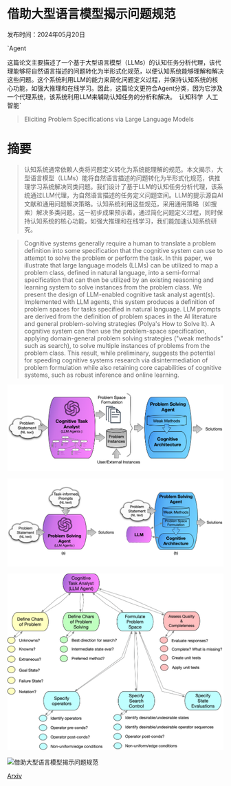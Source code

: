 # 借助大型语言模型揭示问题规范

发布时间：2024年05月20日

`Agent

这篇论文主要描述了一个基于大型语言模型（LLMs）的认知任务分析代理，该代理能够将自然语言描述的问题转化为半形式化规范，以便认知系统能够理解和解决这些问题。这个系统利用LLM的能力来简化问题定义过程，并保持认知系统的核心功能，如强大推理和在线学习。因此，这篇论文更符合Agent分类，因为它涉及一个代理系统，该系统利用LLM来辅助认知任务的分析和解决。` `认知科学` `人工智能`

> Eliciting Problem Specifications via Large Language Models

# 摘要

> 认知系统通常依赖人类将问题定义转化为系统能理解的规范。本文揭示，大型语言模型（LLMs）能将自然语言描述的问题转化为半形式化规范，供推理学习系统解决同类问题。我们设计了基于LLM的认知任务分析代理，该系统通过LLM代理，为自然语言描述的任务定义问题空间。LLM的提示源自AI文献和通用问题解决策略。认知系统利用这些规范，采用通用策略（如搜索）解决多类问题。这一初步成果预示着，通过简化问题定义过程，同时保持认知系统的核心功能，如强大推理和在线学习，我们能加速认知系统研究。

> Cognitive systems generally require a human to translate a problem definition into some specification that the cognitive system can use to attempt to solve the problem or perform the task. In this paper, we illustrate that large language models (LLMs) can be utilized to map a problem class, defined in natural language, into a semi-formal specification that can then be utilized by an existing reasoning and learning system to solve instances from the problem class. We present the design of LLM-enabled cognitive task analyst agent(s). Implemented with LLM agents, this system produces a definition of problem spaces for tasks specified in natural language. LLM prompts are derived from the definition of problem spaces in the AI literature and general problem-solving strategies (Polya's How to Solve It). A cognitive system can then use the problem-space specification, applying domain-general problem solving strategies ("weak methods" such as search), to solve multiple instances of problems from the problem class. This result, while preliminary, suggests the potential for speeding cognitive systems research via disintermediation of problem formulation while also retaining core capabilities of cognitive systems, such as robust inference and online learning.

![借助大型语言模型揭示问题规范](../../../paper_images/2405.12147/SystemsDiagram.png)

![借助大型语言模型揭示问题规范](../../../paper_images/2405.12147/AlternativeArchitectures.png)

![借助大型语言模型揭示问题规范](../../../paper_images/2405.12147/CTAAgentDesign.png)

![借助大型语言模型揭示问题规范](../../../paper_images/2405.12147/CTAAgentPrototpype.png)

[Arxiv](https://arxiv.org/abs/2405.12147)